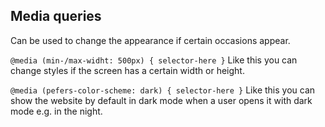 ## Media queries

Can be used to change the appearance if certain occasions appear.

`@media (min-/max-widht: 500px) { selector-here }`
Like this you can change styles if the screen has a certain width or height.

`@media (pefers-color-scheme: dark) { selector-here }`
Like this you can show the website by default in dark mode when a user opens it with dark mode e.g. in the night.
